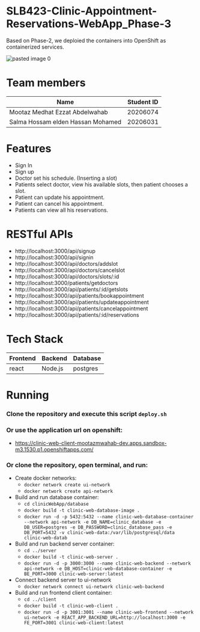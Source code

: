 # SLB423-Clinic-Appointment-Reservations-WebApp_Phase-3
Based on Phase-2, we deploied the containers into OpenShift as containerized services.

![pasted image 0](https://github.com/MootazMedhatEzzat/SLB423-Clinic-Appointment-Reservations-WebApp/assets/97257822/c61c9d5a-cfa8-472d-b4f0-42a3f8649a84)

# Team members
| Name                                   | Student ID |
| -------------------------------------- | ---------- |
| Mootaz Medhat Ezzat Abdelwahab         |  20206074  |
| Salma Hossam elden Hassan Mohamed      |  20206031  |

# Features
- Sign In 
- Sign up
- Doctor set his schedule. (Inserting a slot)
- Patients select doctor, view his available slots, then patient chooses a slot.
- Patient can update his appointment.
- Patient can cancel his appointment.
- Patients can view all his reservations.

# RESTful APIs
- http://localhost:3000/api/signup
- http://localhost:3000/api/signin
- http://localhost:3000/api/doctors/addslot
- http://localhost:3000/api/doctors/cancelslot
- http://localhost:3000/api/doctors/slots/:id
- http://localhost:3000/patients/getdoctors
- http://localhost:3000/api/patients/:id/getslots
- http://localhost:3000/api/patients/bookappointment
- http://localhost:3000/api/patients/updateappointment
- http://localhost:3000/api/patients/cancelappointment
- http://localhost:3000/api/patients/:id/reservations

# Tech Stack
| Frontend | Backend | Database |
| ---------| --------| -------- |
|   react  | Node.js | postgres |

# Running
### Clone the repository and execute this script `deploy.sh`
### Or use the application url on openshift:
- https://clinic-web-client-mootazmwahab-dev.apps.sandbox-m3.1530.p1.openshiftapps.com/
### Or clone the repository, open terminal, and run:
- Create docker networks:
  - `docker network create ui-network`
  - `docker network create api-network`
- Build and run database container:
  - `cd clinicWebApp/database`
  - `docker build -t clinic-web-database-image .`
  - `docker run -d -p 5432:5432 --name clinic-web-database-container --network api-network -e DB_NAME=clinic_database -e DB_USER=postgres -e DB_PASSWORD=clinic_database_pass -e DB_PORT=5432 -v clinic-web-data:/var/lib/postgresql/data clinic-web-datab`
- Build and run backend server container:
  - `cd ../server`
  - `docker build -t clinic-web-server .`
  - `docker run -d -p 3000:3000 --name clinic-web-backend --network api-network -e DB_HOST=clinic-web-database-container -e BE_PORT=3000 clinic-web-server:latest`
- Connect backend server to ui-network
  - `docker network connect ui-network clinic-web-backend`
- Build and run frontend client container:
  - `cd ../client`
  - `docker build -t clinic-web-client .`
  - `docker run -d -p 3001:3001 --name clinic-web-frontend --network ui-network -e REACT_APP_BACKEND_URL=http://localhost:3000 -e FE_PORT=3001 clinic-web-client:latest`
